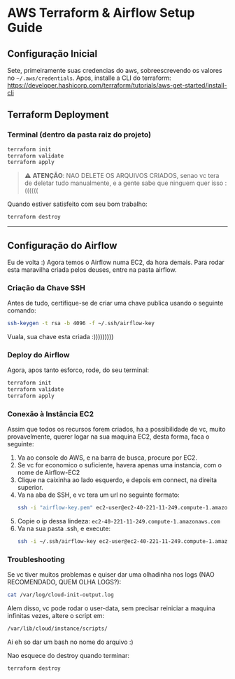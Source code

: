 # AWS Terraform & Airflow Setup Guide

## Configuração Inicial
Sete, primeiramente suas credencias do aws, sobreescrevendo os valores no `~/.aws/credentials`.
Apos, installe a CLI do terraform: https://developer.hashicorp.com/terraform/tutorials/aws-get-started/install-cli

## Terraform Deployment
### Terminal (dentro da pasta raiz do projeto)
```bash
terraform init
terraform validate
terraform apply
```

> ⚠️ **ATENÇÃO**: NAO DELETE OS ARQUIVOS CRIADOS, senao vc tera de deletar tudo manualmente, e a gente sabe que ninguem quer isso :((((((

Quando estiver satisfeito com seu bom trabalho:
```bash
terraform destroy
```

---

## Configuração do Airflow
Eu de volta :)
Agora temos o Airflow numa EC2, da hora demais.
Para rodar esta maravilha criada pelos deuses, entre na pasta airflow.

### Criação da Chave SSH
Antes de tudo, certifique-se de criar uma chave publica usando o seguinte comando:
```bash
ssh-keygen -t rsa -b 4096 -f ~/.ssh/airflow-key
```
Vuala, sua chave esta criada :)))))))))

### Deploy do Airflow
Agora, apos tanto esforco, rode, do seu terminal:
```bash
terraform init
terraform validate
terraform apply
```

### Conexão à Instância EC2
Assim que todos os recursos forem criados, ha a possibilidade de vc, muito provavelmente, querer logar na sua maquina EC2, desta forma, faca o seguinte:

1. Va ao console do AWS, e na barra de busca, procure por EC2.
2. Se vc for economico o suficiente, havera apenas uma instancia, com o nome de Airflow-EC2
3. Clique na caixinha ao lado esquerdo, e depois em connect, na direita superior.
4. Va na aba de SSH, e vc tera um url no seguinte formato:
   ```bash
   ssh -i "airflow-key.pem" ec2-user@ec2-40-221-11-249.compute-1.amazonaws.com
   ```
5. Copie o ip dessa lindeza: `ec2-40-221-11-249.compute-1.amazonaws.com`
6. Va na sua pasta .ssh, e execute:
   ```bash
   ssh -i ~/.ssh/airflow-key ec2-user@ec2-40-221-11-249.compute-1.amazonaws.com
   ```

### Troubleshooting
Se vc tiver muitos problemas e quiser dar uma olhadinha nos logs (NAO RECOMENDADO, QUEM OLHA LOGS?):
```bash
cat /var/log/cloud-init-output.log
```

Alem disso, vc pode rodar o user-data, sem precisar reiniciar a maquina infinitas vezes, altere o script em:
```bash
/var/lib/cloud/instance/scripts/
```

Ai eh so dar um bash no nome do arquivo :)

Nao esquece do destroy quando terminar:

```terraform destroy```
